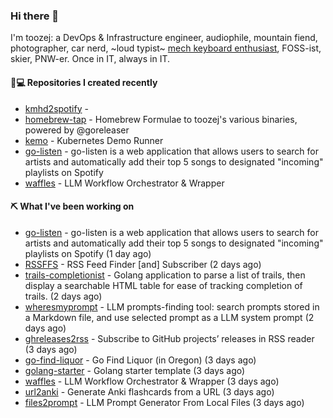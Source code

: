 ### Hi there 👋

I'm toozej: a DevOps & Infrastructure engineer, audiophile, mountain fiend, photographer, car nerd, ~loud typist~ [mech keyboard enthusiast](https://github.com/toozej/keebs), FOSS-ist, skier, PNW-er. Once in IT, always in IT.

#### 👨💻 Repositories I created recently

- [kmhd2spotify](https://github.com/toozej/kmhd2spotify) - 
- [homebrew-tap](https://github.com/toozej/homebrew-tap) - Homebrew Formulae to toozej's various binaries, powered by @goreleaser
- [kemo](https://github.com/toozej/kemo) - Kubernetes Demo Runner
- [go-listen](https://github.com/toozej/go-listen) - go-listen is a web application that allows users to search for artists and automatically add their top 5 songs to designated "incoming" playlists on Spotify
- [waffles](https://github.com/toozej/waffles) - LLM Workflow Orchestrator & Wrapper

#### ⛏️ What I've been working on

- [go-listen](https://github.com/toozej/go-listen) - go-listen is a web application that allows users to search for artists and automatically add their top 5 songs to designated "incoming" playlists on Spotify (1 day ago)
- [RSSFFS](https://github.com/toozej/RSSFFS) - RSS Feed Finder [and] Subscriber (2 days ago)
- [trails-completionist](https://github.com/toozej/trails-completionist) - Golang application to parse a list of trails, then display a searchable HTML table for ease of tracking completion of trails. (2 days ago)
- [wheresmyprompt](https://github.com/toozej/wheresmyprompt) - LLM prompts-finding tool: search prompts stored in a Markdown file, and use selected prompt as a LLM system prompt (2 days ago)
- [ghreleases2rss](https://github.com/toozej/ghreleases2rss) - Subscribe to GitHub projects’ releases in RSS reader (3 days ago)
- [go-find-liquor](https://github.com/toozej/go-find-liquor) - Go Find Liquor (in Oregon) (3 days ago)
- [golang-starter](https://github.com/toozej/golang-starter) - Golang starter template (3 days ago)
- [waffles](https://github.com/toozej/waffles) - LLM Workflow Orchestrator & Wrapper (3 days ago)
- [url2anki](https://github.com/toozej/url2anki) - Generate Anki flashcards from a URL (3 days ago)
- [files2prompt](https://github.com/toozej/files2prompt) - LLM Prompt Generator From Local Files (3 days ago)

